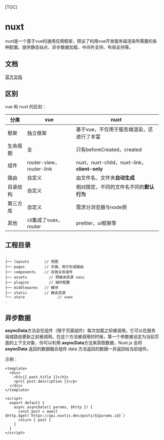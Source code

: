 [TOC]

# nuxt

nuxt是一个基于vue的通用应用框架，预设了利用vue开发服务端渲染所需要的各种配置。提供静态站点、异步数据加载、中间件支持、布局支持等。



## 文档

[官方文档](https://zh.nuxtjs.org/)



## 区别

vue 和 nuxt 的区别：

| 分类     | vue                      | nuxt                                         |
| -------- | ------------------------ | -------------------------------------------- |
| 框架     | 独立框架                 | 基于vue，不仅用于服务端渲染，还进行了丰富    |
| 生命周期 | 全                       | 只有beforeCreated，created                   |
| 组件     | router-view，router-link | nuxt，nuxt-child，nuxt-link，**client-only** |
| 路由     | 自定义                   | 由文件名、文件夹**自动生成**                 |
| 目录结构 | 自定义                   | 相对限定，不同的文件名不同的**默认行为**     |
| 第三方库 | 自定义                   | 需求分浏览器与node侧                         |
| 其他     | cli集成了vuex，router    | prettier，ui框架等                           |



## 工程目录

```
.
├── layouts       // 视图
├── pages         // 页面、用于形成路由
├── components    // 存放业务组件
├── assets    		// 预编译资源 sass
├── plugins    		// 插件配置
├── middlewares   // 模块
├── static        // 静态资源
└── store  				// vuex
. 
```



## 异步数据

**asyncData**方法会在组件（限于页面组件）每次加载之前被调用。它可以在服务端或路由更新之前被调用。在这个方法被调用的时候，第一个参数被设定为当前页面的上下文对象，你可以利用 **asyncData**方法来获取数据，Nuxt.js 会将 **asyncData** 返回的数据融合组件 data 方法返回的数据一并返回给当前组件。

示例：

```vue
<template>
  <div>
    <h1>{{ post.title }}</h1>
    <p>{{ post.description }}</p>
  </div>
</template>

<script>
  export default {
    async asyncData({ params, $http }) {
      const post = await $http.$get(`https://api.nuxtjs.dev/posts/${params.id}`)
      return { post }
    }
  }
</script>
```


